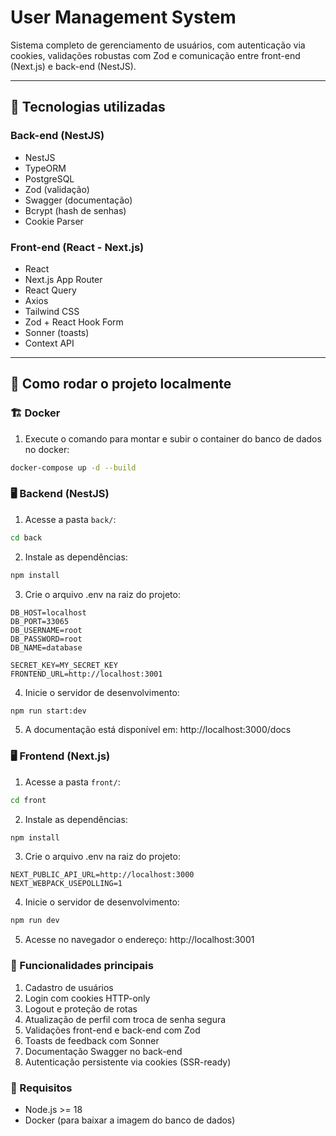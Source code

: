 # User Management System

Sistema completo de gerenciamento de usuários, com autenticação via cookies, validações robustas com Zod e comunicação entre front-end (Next.js) e back-end (NestJS).

---

## 🧠 Tecnologias utilizadas

### Back-end (NestJS)

- NestJS
- TypeORM
- PostgreSQL
- Zod (validação)
- Swagger (documentação)
- Bcrypt (hash de senhas)
- Cookie Parser

### Front-end (React - Next.js)

- React
- Next.js App Router
- React Query
- Axios
- Tailwind CSS
- Zod + React Hook Form
- Sonner (toasts)
- Context API

--- 

## 🚀 Como rodar o projeto localmente

### 🏗️ Docker
1. Execute o comando para montar e subir o container do banco de dados no docker:
```bash
docker-compose up -d --build
```

### 🖥️ Backend (NestJS)

1. Acesse a pasta `back/`:
```bash
cd back
```

2. Instale as dependências:
```bash
npm install
```

3. Crie o arquivo .env na raiz do projeto:
```
DB_HOST=localhost
DB_PORT=33065
DB_USERNAME=root
DB_PASSWORD=root
DB_NAME=database

SECRET_KEY=MY_SECRET_KEY
FRONTEND_URL=http://localhost:3001
```

4. Inicie o servidor de desenvolvimento:
```bash
npm run start:dev
```

5. A documentação está disponível em: http://localhost:3000/docs

### 🖥️ Frontend (Next.js)

1. Acesse a pasta `front/`:
```bash
cd front
```

2. Instale as dependências:
```bash
npm install
```

3. Crie o arquivo .env na raiz do projeto:
```
NEXT_PUBLIC_API_URL=http://localhost:3000
NEXT_WEBPACK_USEPOLLING=1
```

4. Inicie o servidor de desenvolvimento:
```bash
npm run dev
```

5. Acesse no navegador o endereço: http://localhost:3001

### 🔐 Funcionalidades principais
1. Cadastro de usuários  
2. Login com cookies HTTP-only  
3. Logout e proteção de rotas  
4. Atualização de perfil com troca de senha segura  
5. Validações front-end e back-end com Zod  
6. Toasts de feedback com Sonner  
7. Documentação Swagger no back-end  
8. Autenticação persistente via cookies (SSR-ready)

### 📌 Requisitos
- Node.js >= 18  
- Docker (para baixar a imagem do banco de dados)